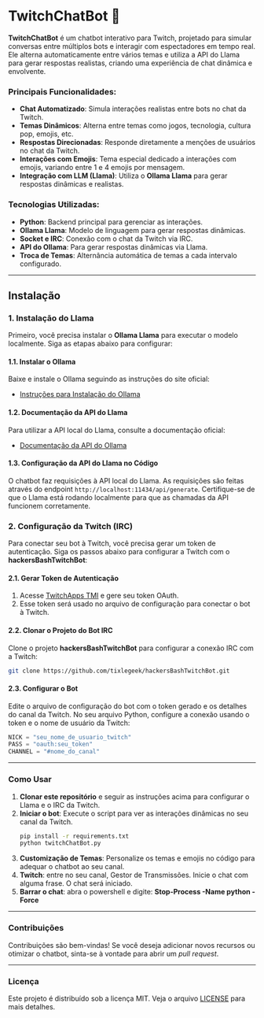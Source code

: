 # TwitchChatBot 🤖

**TwitchChatBot** é um chatbot interativo para Twitch, projetado para simular conversas entre múltiplos bots e interagir com espectadores em tempo real. Ele alterna automaticamente entre vários temas e utiliza a API do Llama para gerar respostas realistas, criando uma experiência de chat dinâmica e envolvente.

### Principais Funcionalidades:

- **Chat Automatizado**: Simula interações realistas entre bots no chat da Twitch.
- **Temas Dinâmicos**: Alterna entre temas como jogos, tecnologia, cultura pop, emojis, etc.
- **Respostas Direcionadas**: Responde diretamente a menções de usuários no chat da Twitch.
- **Interações com Emojis**: Tema especial dedicado a interações com emojis, variando entre 1 e 4 emojis por mensagem.
- **Integração com LLM (Llama)**: Utiliza o **Ollama Llama** para gerar respostas dinâmicas e realistas.

### Tecnologias Utilizadas:

- **Python**: Backend principal para gerenciar as interações.
- **Ollama Llama**: Modelo de linguagem para gerar respostas dinâmicas.
- **Socket e IRC**: Conexão com o chat da Twitch via IRC.
- **API do Ollama**: Para gerar respostas dinâmicas via Llama.
- **Troca de Temas**: Alternância automática de temas a cada intervalo configurado.

---

## Instalação

### 1. Instalação do Llama

Primeiro, você precisa instalar o **Ollama Llama** para executar o modelo localmente. Siga as etapas abaixo para configurar:

#### 1.1. Instalar o Ollama

Baixe e instale o Ollama seguindo as instruções do site oficial:

- [Instruções para Instalação do Ollama](https://ollama.com/download)

#### 1.2. Documentação da API do Llama

Para utilizar a API local do Llama, consulte a documentação oficial:

- [Documentação da API do Ollama](https://github.com/ollama/ollama/blob/main/docs/api.md)

#### 1.3. Configuração da API do Llama no Código

O chatbot faz requisições à API local do Llama. As requisições são feitas através do endpoint `http://localhost:11434/api/generate`. Certifique-se de que o Llama está rodando localmente para que as chamadas da API funcionem corretamente.

### 2. Configuração da Twitch (IRC)

Para conectar seu bot à Twitch, você precisa gerar um token de autenticação. Siga os passos abaixo para configurar a Twitch com o **hackersBashTwitchBot**:

#### 2.1. Gerar Token de Autenticação

1. Acesse [TwitchApps TMI](https://twitchapps.com/tmi/) e gere seu token OAuth.
2. Esse token será usado no arquivo de configuração para conectar o bot à Twitch.

#### 2.2. Clonar o Projeto do Bot IRC

Clone o projeto **hackersBashTwitchBot** para configurar a conexão IRC com a Twitch:
```bash
git clone https://github.com/tixlegeek/hackersBashTwitchBot.git
```

#### 2.3. Configurar o Bot

Edite o arquivo de configuração do bot com o token gerado e os detalhes do canal da Twitch. No seu arquivo Python, configure a conexão usando o token e o nome de usuário da Twitch:

```python
NICK = "seu_nome_de_usuario_twitch"
PASS = "oauth:seu_token"
CHANNEL = "#nome_do_canal"
```

---

### Como Usar

1. **Clonar este repositório** e seguir as instruções acima para configurar o Llama e o IRC da Twitch.
2. **Iniciar o bot**: Execute o script para ver as interações dinâmicas no seu canal da Twitch.
   ```bash
   pip install -r requirements.txt
   python twitchChatBot.py
   ```
3. **Customização de Temas**: Personalize os temas e emojis no código para adequar o chatbot ao seu canal.
4. **Twitch**: entre no seu canal, Gestor de Transmissões. Inicie o chat com alguma frase. O chat será iniciado.
5. **Barrar o chat**: abra o powershell e digite: **Stop-Process -Name python -Force**
---

### Contribuições

Contribuições são bem-vindas! Se você deseja adicionar novos recursos ou otimizar o chatbot, sinta-se à vontade para abrir um *pull request*.

---

### Licença

Este projeto é distribuído sob a licença MIT. Veja o arquivo [LICENSE](./LICENSE) para mais detalhes.
